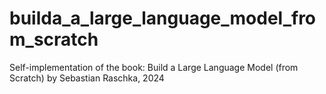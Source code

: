 # builda_a_large_language_model_from_scratch
Self-implementation of the book: Build a Large Language Model (from Scratch) by Sebastian Raschka, 2024
